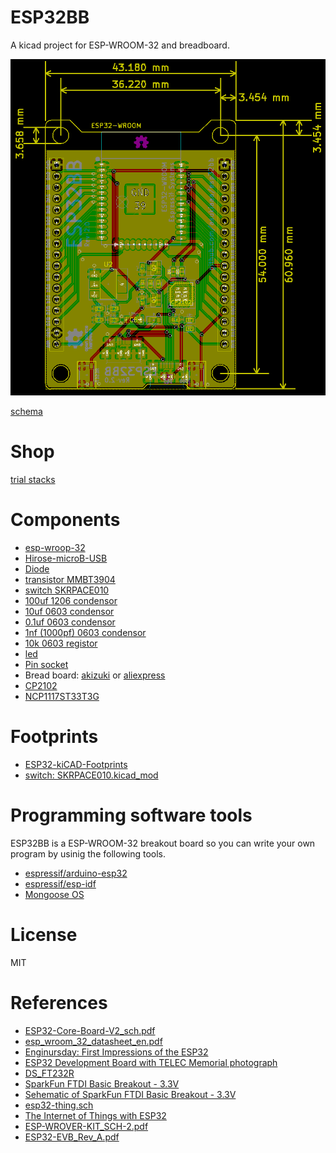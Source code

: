 # ESP32BB
A kicad project for ESP-WROOM-32 and breadboard.

![ESP32BB_size](/docs/esp32bb_size.png)

[schema](/docs/esp32bb.pdf)

# Shop
[trial stacks](https://trialstacks.base.ec/items/6243312)

# Components
- [esp-wroop-32](http://akizukidenshi.com/catalog/g/gM-11647/)
- [Hirose-microB-USB](http://akizukidenshi.com/catalog/g/gC-05254/)
- [Diode](http://akizukidenshi.com/catalog/g/gI-05951/)
- [transistor MMBT3904](http://akizukidenshi.com/catalog/g/gI-05969/)
- [switch SKRPACE010](http://akizukidenshi.com/catalog/g/gP-06185/)
- [100uf 1206 condensor](http://akizukidenshi.com/catalog/g/gP-08260/)
- [10uf 0603 condensor](http://akizukidenshi.com/catalog/g/gP-07768/)
- [0.1uf 0603 condensor](http://akizukidenshi.com/catalog/g/gP-04940/)
- [1nf (1000pf) 0603 condensor](http://akizukidenshi.com/catalog/g/gP-09285/)
- [10k 0603 registor](http://akizukidenshi.com/catalog/g/gR-06103/)
- [led](http://akizukidenshi.com/catalog/g/gI-06417/)
- [Pin socket](http://akizukidenshi.com/catalog/g/gC-05779/)
- Bread board: [akizuki](http://akizukidenshi.com/catalog/g/gP-05158/) or [aliexpress](https://www.aliexpress.com/item/SYB-170-Mini-Prototype-Experiment-Test-Breadboard-Board-Tie-points-170-Tie-points-35-47-8/32595538101.html?spm=2114.13010608.0.0.nAnEqS)
- [CP2102](https://www.aliexpress.com/item/5pcs-Free-shipping-SILABS-CP2102-GMR-CP2102-QFN-28-offen-use-laptop-chip-100-new-original/32503317767.html?spm=2114.13010608.0.0.PUEIRm)
- [NCP1117ST33T3G](https://www.aliexpress.com/item/Free-Shipping-NCP1117ST33T3G-NCP1117-3-3V-linear-regulator-SOT-223-package/32244660148.html?spm=2114.13010608.0.0.PUEIRm)

# Footprints
- [ESP32-kiCAD-Footprints](https://github.com/adamjvr/ESP32-kiCAD-Footprints)
- [switch: SKRPACE010.kicad_mod](https://github.com/nosuz/kicad-lib/blob/master/module.pretty/SKRPACE010.kicad_mod)

# Programming software tools
ESP32BB is a ESP-WROOM-32 breakout board so you can write your own program by usinig the following tools.

- [espressif/arduino-esp32](https://github.com/espressif/arduino-esp32)
- [espressif/esp-idf](https://github.com/espressif/esp-idf)
- [Mongoose OS](https://mongoose-os.com/)

# License
MIT

# References
- [ESP32-Core-Board-V2_sch.pdf](http://akizukidenshi.com/download/ds/espressifsystems/ESP32-Core-Board-V2_sch.pdf)
- [esp_wroom_32_datasheet_en.pdf](https://espressif.com/sites/default/files/documentation/esp_wroom_32_datasheet_en.pdf)
- [Enginursday: First Impressions of the ESP32](https://www.sparkfun.com/news/2017)
- [ESP32 Development Board with TELEC Memorial photograph](https://macsbug.wordpress.com/2016/12/12/esp32-development-board-with-telec-memorial-photograph/)
- [DS_FT232R](http://www.ftdichip.com/Support/Documents/DataSheets/ICs/DS_FT232R.pdf)
- [SparkFun FTDI Basic Breakout - 3.3V](https://www.sparkfun.com/products/9873)
- [Sehematic of SparkFun FTDI Basic Breakout - 3.3V](http://cdn.sparkfun.com/datasheets/BreakoutBoards/FTDI%20Basic-v22-3.3V.pdf)
- [esp32-thing.sch](https://cdn.sparkfun.com/assets/learn_tutorials/5/0/7/esp32-thing-schematic.pdf)
- [The Internet of Things with ESP32](http://esp32.net/)
- [ESP-WROVER-KIT_SCH-2.pdf](https://dl.espressif.com/dl/schematics/ESP-WROVER-KIT_SCH-2.pdf)
- [ESP32-EVB_Rev_A.pdf](https://github.com/OLIMEX/ESP32-EVB/blob/master/HARDWARE/REV-A/ESP32-EVB_Rev_A.pdf)
